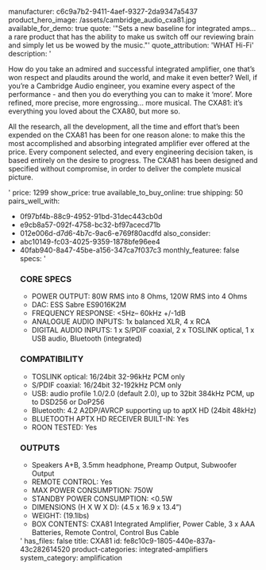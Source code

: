 manufacturer: c6c9a7b2-9411-4aef-9327-2da9347a5437
product_hero_image: /assets/cambridge_audio_cxa81.jpg
available_for_demo: true
quote: '"Sets a new baseline for integrated amps… a rare product that has the ability to make us switch off our reviewing brain and simply let us be wowed by the music."'
quote_attribution: 'WHAT Hi-Fi'
description: '<p>How do you take an admired and successful integrated amplifier, one that’s won respect and plaudits around the world, and make it even better? Well, if you’re a Cambridge Audio engineer, you examine every aspect of the performance - and then you do everything you can to make it ‘more’. More refined, more precise, more engrossing… more musical. The CXA81: it’s everything you loved about the CXA80, but more so.</p><p>All the research, all the development, all the time and effort that’s been expended on the CXA81 has been for one reason alone: to make this the most accomplished and absorbing integrated amplifier ever offered at the price. Every component selected, and every engineering decision taken, is based entirely on the desire to progress. The CXA81 has been designed and specified without compromise, in order to deliver the complete musical picture.</p>'
price: 1299
show_price: true
available_to_buy_online: true
shipping: 50
pairs_well_with:
  - 0f97bf4b-88c9-4952-91bd-31dec443cb0d
  - e9cb8a57-092f-4758-bc32-bf97acecd71b
  - 012e006d-d7d6-4b7c-9ac6-e769f80acdfd
also_consider:
  - abc10149-fc03-4025-9359-1878bfe96ee4
  - 40fab940-8a47-45be-a156-347ca7f037c3
monthly_featuree: false
specs: '<h3>CORE SPECS</h3><ul><li>POWER OUTPUT: 80W RMS into 8 Ohms, 120W RMS into 4 Ohms</li><li>DAC: ESS Sabre ES9016K2M</li><li>FREQUENCY RESPONSE: &lt;5Hz– 60kHz +/-1dB</li><li>ANALOGUE AUDIO INPUTS: 1x balanced XLR, 4 x RCA</li><li>DIGITAL AUDIO INPUTS: 1 x S/PDIF coaxial, 2 x TOSLINK optical, 1 x USB audio, Bluetooth (integrated)</li></ul><h3>COMPATIBILITY</h3><ul><li>TOSLINK optical: 16/24bit 32-96kHz PCM only</li><li>S/PDIF coaxial: 16/24bit 32-192kHz PCM only</li><li>USB: audio profile 1.0/2.0 (default 2.0), up to 32bit 384kHz PCM, up to DSD256 or DoP256</li><li>Bluetooth: 4.2 A2DP/AVRCP supporting up to aptX HD (24bit 48kHz)</li><li>BLUETOOTH APTX HD RECEIVER BUILT-IN: Yes</li><li>ROON TESTED: Yes</li></ul><h3>OUTPUTS</h3><ul><li>Speakers A+B, 3.5mm headphone, Preamp Output, Subwoofer Output</li><li>REMOTE CONTROL: Yes</li><li>MAX POWER CONSUMPTION: 750W</li><li>STANDBY POWER CONSUMPTION: &lt;0.5W</li><li>DIMENSIONS (H X W X D): (4.5 x 16.9 x 13.4”)</li><li>WEIGHT: (19.1lbs)</li><li>BOX CONTENTS: CXA81 Integrated Amplifier, Power Cable, 3 x AAA Batteries, Remote Control, Control Bus Cable</li></ul>'
has_files: false
title: CXA81
id: fe8c10c9-1805-440e-837a-43c282614520
product-categories: integrated-amplifiers
system_category: amplification
